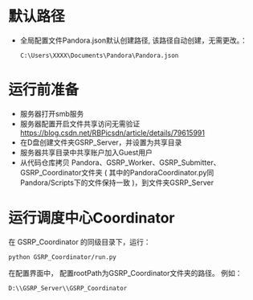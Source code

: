 # 默认路径
+ 全局配置文件Pandora.json默认创建路径, 该路径自动创建，无需更改。：
    ```
    C:\Users\XXXX\Documents\Pandora\Pandora.json
    ```
    
# 运行前准备
+ 服务器打开smb服务
+ 服务器配置开启文件共享访问无需验证  https://blog.csdn.net/RBPicsdn/article/details/79615991
+ 在D盘创建文件夹GSRP_Server，并设置为共享目录
+ 服务器共享目录中共享账户加入Guest用户
+ 从代码仓库拷贝 Pandora、GSRP_Worker、GSRP_Submitter、GSRP_Coordinator文件夹 ( 其中的PandoraCoordinator.py同 Pandora/Scripts下的文件保持一致 )，到文件夹GSRP_Server

# 运行调度中心Coordinator
在 GSRP_Coordinator 的同级目录下，运行：
```
python GSRP_Coordinator/run.py
```
在配置界面中， 配置rootPath为GSRP_Coordinator文件夹的路径。 例如： 
```
D:\\GSRP_Server\\GSRP_Coordinator
```


